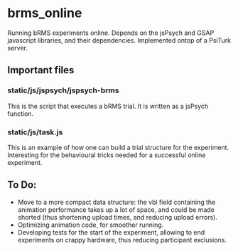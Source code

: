 # brms_online
Running bRMS experiments online. Depends on the jsPsych and GSAP javascript libraries, and their dependencies. Implemented ontop of a PsiTurk server.

## Important files
### static/js/jspsych/jspsych-brms
This is the script that executes a bRMS trial. It is written as a jsPsych function.

### static/js/task.js
This is an example of how one can build a trial structure for the experiment. Interesting for the behavioural tricks needed for a successful online experiment.

## To Do:
* Move to a more compact data structure: the vbl field containing the animation performance takes up a lot of space, and could be made shorted (thus shortening upload times, and reducing upload errors).
* Optimizing animation code, for smoother running.
* Developing tests for the start of the experiment, allowing to end experiments on crappy hardware, thus reducing participant exclusions.
